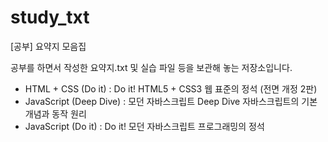 # study_txt
[공부] 요약지 모음집

공부를 하면서 작성한 요약지.txt 및 실습 파일 등을 보관해 놓는 저장소입니다.

- HTML + CSS (Do it) : Do it! HTML5 + CSS3 웹 표준의 정석 (전면 개정 2판)
- JavaScript (Deep Dive) : 모던 자바스크립트 Deep Dive 자바스크립트의 기본 개념과 동작 원리
- JavaScript (Do it) : Do it! 모던 자바스크립트 프로그래밍의 정석

